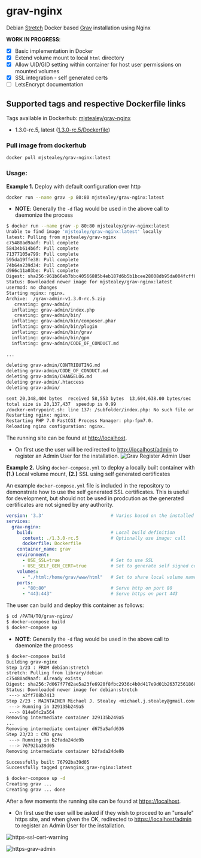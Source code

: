 # grav-nginx
Debian [Stretch](https://hub.docker.com/_/debian/) Docker based [Grav](https://getgrav.org) installation using Nginx

**WORK IN PROGRESS**:

- [x] Basic implementation in Docker
- [x] Extend volume mount to local `html` directory
- [x] Allow UID/GID setting within container for host user permissions on mounted volumes
- [x] SSL integration - self generated certs
- [ ] LetsEncrypt documentation

## Supported tags and respective Dockerfile links

Tags available in Dockerhub: [mjstealey/grav-nginx](https://hub.docker.com/r/mjstealey/grav-nginx/)

- 1.3.0-rc.5, latest ([1.3.0-rc.5/Dockerfile](https://github.com/mjstealey/grav-nginx/blob/master/1.3.0-rc.5/Dockerfile))

### Pull image from dockerhub

```bash
docker pull mjstealey/grav-nginx:latest
```

### Usage:

**Example 1.** Deploy with default configuration over http

```bash
docker run --name grav -p 80:80 mjstealey/grav-nginx:latest
```
- **NOTE**: Generally the `-d` flag would be used in the above call to daemonize the process

```bash
$ docker run --name grav -p 80:80 mjstealey/grav-nginx:latest
Unable to find image 'mjstealey/grav-nginx:latest' locally
latest: Pulling from mjstealey/grav-nginx
c75480ad9aaf: Pull complete
58434b614b6f: Pull complete
71377105a799: Pull complete
595da19ffe38: Pull complete
74b64a239d34: Pull complete
d966c11a03be: Pull complete
Digest: sha256:961b66eb7bbc40566885b4eb187d6b5b1bcee28008db95da004fcff8a381c056
Status: Downloaded newer image for mjstealey/grav-nginx:latest
usermod: no changes
Starting nginx: nginx.
Archive:  /grav-admin-v1.3.0-rc.5.zip
   creating: grav-admin/
  inflating: grav-admin/index.php
   creating: grav-admin/bin/
  inflating: grav-admin/bin/composer.phar
  inflating: grav-admin/bin/plugin
  inflating: grav-admin/bin/grav
  inflating: grav-admin/bin/gpm
  inflating: grav-admin/CODE_OF_CONDUCT.md
  
...

deleting grav-admin/CONTRIBUTING.md
deleting grav-admin/CODE_OF_CONDUCT.md
deleting grav-admin/CHANGELOG.md
deleting grav-admin/.htaccess
deleting grav-admin/

sent 20,348,404 bytes  received 58,553 bytes  13,604,638.00 bytes/sec
total size is 20,137,437  speedup is 0.99
/docker-entrypoint.sh: line 137: /subfolder/index.php: No such file or directory
Restarting nginx: nginx.
Restarting PHP 7.0 FastCGI Process Manager: php-fpm7.0.
Reloading nginx configuration: nginx.
```

The running site can be found at [http://localhost](http://localhost).

- On first use the user will be redirected to [http://localhost/admin](http://localhost/admin) to register an Admin User for the installation.
![Grav Register Admin User](https://user-images.githubusercontent.com/5332509/27988518-752da2e0-63f1-11e7-8731-9e6e185536c8.png)

**Example 2.** Using `docker-compose.yml` to deploy a locally built container with **(1.)** Local volume mount, **(2.)** SSL using self generated certificates

An example `docker-compose.yml` file is included in the repository to demonstrate how to use the self generated SSL certificates. This is useful for development, but should not be used in prodcution as the generated certificates are not signed by any authority.

```yaml
version: '3.3'                         # Varies based on the installed docker version
services:
  grav-nginx:
    build:                             # Local build definition
      context: ./1.3.0-rc.5            # Optionally use image: call
      dockerfile: Dockerfile
    container_name: grav
    environment:
      - USE_SSL=true                   # Set to use SSL
      - USE_SELF_GEN_CERT=true         # Set to generate self signed certs
    volumes:
      - "./html:/home/grav/www/html"   # Set to share local volume named html
    ports:
      - "80:80"                        # Serve http on port 80
      - "443:443"                      # Serve https on port 443
```

The user can build and deploy this container as follows:

```bash
$ cd /PATH/TO/grav-nginx/
$ docker-compose build
$ docker-compose up
```
- **NOTE**: Generally the `-d` flag would be used in the above call to daemonize the process

```bash
$ docker-compose build
Building grav-nginx
Step 1/23 : FROM debian:stretch
stretch: Pulling from library/debian
c75480ad9aaf: Already exists
Digest: sha256:7d067f77d2ae5a23fe6920f8fbc2936c4b0d417e9d01b26372561860750815f0
Status: Downloaded newer image for debian:stretch
 ---> a2ff708b7413
Step 2/23 : MAINTAINER Michael J. Stealey <michael.j.stealey@gmail.com>
 ---> Running in 329135b249a5
 ---> 014e0fc2a564
Removing intermediate container 329135b249a5
...
Removing intermediate container d675a5afd636
Step 23/23 : CMD grav
 ---> Running in b2fada24de9b
 ---> 76792ba39d05
Removing intermediate container b2fada24de9b

Successfully built 76792ba39d05
Successfully tagged gravnginx_grav-nginx:latest
```

```bash
$ docker-compose up -d
Creating grav ...
Creating grav ... done
```

After a few moments the running site can be found at [https://localhost](https://localhost).

- On first use the user will be asked if they wish to proceed to an "unsafe" https site, and when given the OK, redirected to [https://localhost/admin](https://localhost/admin) to register an Admin User for the installation.

![https-ssl-cert-warning](https://user-images.githubusercontent.com/5332509/27988520-7de8ff60-63f1-11e7-9642-0a5a45d9a90c.png)

![https-grav-admin](https://user-images.githubusercontent.com/5332509/27988522-83b1402e-63f1-11e7-9919-5c0d7c7de4f3.png)
